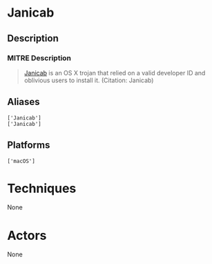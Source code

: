 
# Janicab

## Description

### MITRE Description

> [Janicab](https://attack.mitre.org/software/S0163) is an OS X trojan that relied on a valid developer ID and oblivious users to install it. (Citation: Janicab)

## Aliases

```
['Janicab']
['Janicab']
```

## Platforms

```
['macOS']
```

# Techniques

None

# Actors

None
